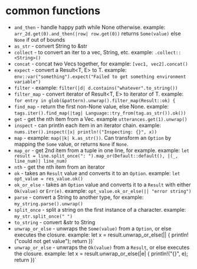 # common functions

- `and_then` - handle happy path while None otherwise. example: `arr_2d.get(0).and_then(|row| row.get(0))` returns `Some(value)` else `None` if out of bounds
- `as_str` - convert String to &str
- `collect` - to convert an iter to a vec, String, etc. example: `.collect::<String>()`
- `concat` - concat two Vecs together, for example: `[vec1, vec2].concat()`
- `expect` - convert a Result<T, E> to T. example: `env::var("something").expect("Failed to get something environment variable")`
- `filter` - example: `filter(|d| d.contains("whatever".to_string())`
- `filter_map` - convert iterator of Result<T, E> to iterator of T. example: `for entry in glob(&pattern).unwrap().filter_map(Result::ok) {`
- `find_map` - return the first non-None value, else None. example: `tags.iter().find_map(|tag| Language::try_from(tag.as_str()).ok())`
- `get` - get the nth item from a Vec. example `utterances.get(1).unwrap()`
- `inspect` - can println each item in an iterator chain. example: `nums.iter().inspect(|x| println!("Inspecting: {}", x))`
- `map` - example: `map(|k| k.as_str())`. Can transform an `Option` by mapping the `Some` value, or returns `None` if `None`.
- `map_or` - get 2nd item from a tuple in one line, for example. example: `let result = line.split_once(": ").map_or(Default::default(), |(_, line_num)| line_num)`
- `nth` - get the nth item from an iterator
- `ok` - takes an `Result` value and converts it to an `Option`. example: `let opt_value = res_value.ok()`
- `ok_or_else` - takes an `Option` value and converts it to a `Result` with either `Ok(value)` or `Err(e)`. example: `opt_value.ok_or_else(|| "error string")`
- `parse` - convert a String to another type, for example: `my_string.parse().unwrap()`
- `split_once` - split a string on the first instance of a character. example: `my_str.split_once(" ")`
- `to_string` - convert &str to String
- `unwrap_or_else` - unwraps the `Some(value)` from a `Option`, or else executes the closure. example: let x = result.unwrap_or_else(|| { println!("could not get value"); return })`
- `unwrap_or_else` - unwraps the `Ok(value)` from a `Result`, or else executes the closure. example: let x = result.unwrap_or_else(|e| { println!("{}", e); return })`

